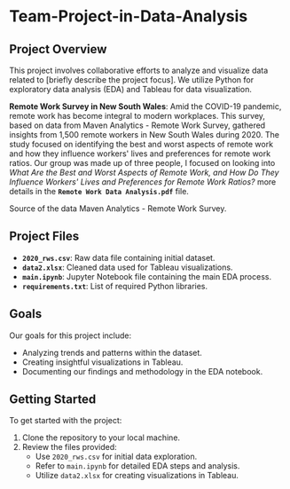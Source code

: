 # Team-Project-in-Data-Analysis

## Project Overview

This project involves collaborative efforts to analyze and visualize data related to [briefly describe the project focus]. We utilize Python for exploratory data analysis (EDA) and Tableau for data visualization.


**Remote Work Survey in New South Wales**: Amid the COVID-19 pandemic, remote work has become integral to modern workplaces. This survey, based on data from Maven Analytics - Remote Work Survey, gathered insights from 1,500 remote workers in New South Wales during 2020. The study focused on identifying the best and worst aspects of remote work and how they influence workers' lives and preferences for remote work ratios. Our group was made up of three people, I focused on looking into *What Are the Best and Worst Aspects of Remote Work, and How Do They Influence Workers' Lives and Preferences for Remote Work Ratios?* more details in the **`Remote Work Data Analysis.pdf`** file.

Source of the data Maven Analytics - Remote Work Survey. 

## Project Files

- **`2020_rws.csv`**: Raw data file containing initial dataset.
- **`data2.xlsx`**: Cleaned data used for Tableau visualizations.
- **`main.ipynb`**: Jupyter Notebook file containing the main EDA process.
- **`requirements.txt`**: List of required Python libraries.

## Goals

Our goals for this project include:
- Analyzing trends and patterns within the dataset.
- Creating insightful visualizations in Tableau.
- Documenting our findings and methodology in the EDA notebook.

## Getting Started

To get started with the project:
1. Clone the repository to your local machine.
2. Review the files provided:
   - Use `2020_rws.csv` for initial data exploration.
   - Refer to `main.ipynb` for detailed EDA steps and analysis.
   - Utilize `data2.xlsx` for creating visualizations in Tableau.
